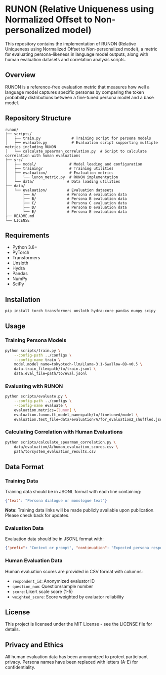 # RUNON (Relative Uniqueness using Normalized Offset to Non-personalized model)

This repository contains the implementation of RUNON (Relative Uniqueness using Normalized Offset to Non-personalized model), a metric for evaluating persona-likeness in language model outputs, along with human evaluation datasets and correlation analysis scripts.

## Overview

RUNON is a reference-free evaluation metric that measures how well a language model captures specific personas by comparing the token probability distributions between a fine-tuned persona model and a base model.

## Repository Structure

```
runon/
├── scripts/
│   ├── train.py              # Training script for persona models
│   ├── evaluate.py           # Evaluation script supporting multiple metrics including RUNON
│   └── calculate_spearman_correlation.py  # Script to calculate correlation with human evaluations
├── src/
│   ├── model/               # Model loading and configuration
│   ├── training/            # Training utilities
│   ├── evaluation/          # Evaluation metrics
│   │   └── lunon_metric.py  # RUNON implementation
│   └── data/               # Data loading utilities
├── data/
│   └── evaluation/         # Evaluation datasets
│       ├── A/              # Persona A evaluation data
│       ├── B/              # Persona B evaluation data
│       ├── C/              # Persona C evaluation data
│       ├── D/              # Persona D evaluation data
│       └── E/              # Persona E evaluation data
├── README.md
└── LICENSE
```

## Requirements

- Python 3.8+
- PyTorch
- Transformers
- Unsloth
- Hydra
- Pandas
- NumPy
- SciPy

## Installation

```bash
pip install torch transformers unsloth hydra-core pandas numpy scipy
```

## Usage

### Training Persona Models

```bash
python scripts/train.py \
    --config-path ../configs \
    --config-name train \
    model.model_name=tokyotech-llm/Llama-3.1-Swallow-8B-v0.5 \
    data.train_file=path/to/train.jsonl \
    data.eval_file=path/to/eval.jsonl
```

### Evaluating with RUNON

```bash
python scripts/evaluate.py \
    --config-path ../configs \
    --config-name evaluate \
    evaluation.metrics=[lunon] \
    evaluation.lunon.ft_model_name=path/to/finetuned/model \
    evaluation.test_file=data/evaluation/A/for_evaluation2_shuffled.jsonl
```

### Calculating Correlation with Human Evaluations

```bash
python scripts/calculate_spearman_correlation.py \
    data/evaluation/A/human_evaluation_scores.csv \
    path/to/system_evaluation_results.csv
```

## Data Format

### Training Data
Training data should be in JSONL format with each line containing:
```json
{"text": "Persona dialogue or monologue text"}
```

**Note**: Training data links will be made publicly available upon publication. Please check back for updates.

### Evaluation Data
Evaluation data should be in JSONL format with:
```json
{"prefix": "Context or prompt", "continuation": "Expected persona response"}
```

### Human Evaluation Data
Human evaluation scores are provided in CSV format with columns:
- `respondent_id`: Anonymized evaluator ID
- `question_num`: Question/sample number
- `score`: Likert scale score (1-5)
- `weighted_score`: Score weighted by evaluator reliability


## License

This project is licensed under the MIT License - see the LICENSE file for details.

## Privacy and Ethics

All human evaluation data has been anonymized to protect participant privacy. Persona names have been replaced with letters (A-E) for confidentiality.
